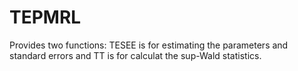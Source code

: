 # TEPMRL
Provides two functions: TESEE is for estimating the parameters and standard errors and TT is for calculat the sup-Wald statistics. 
